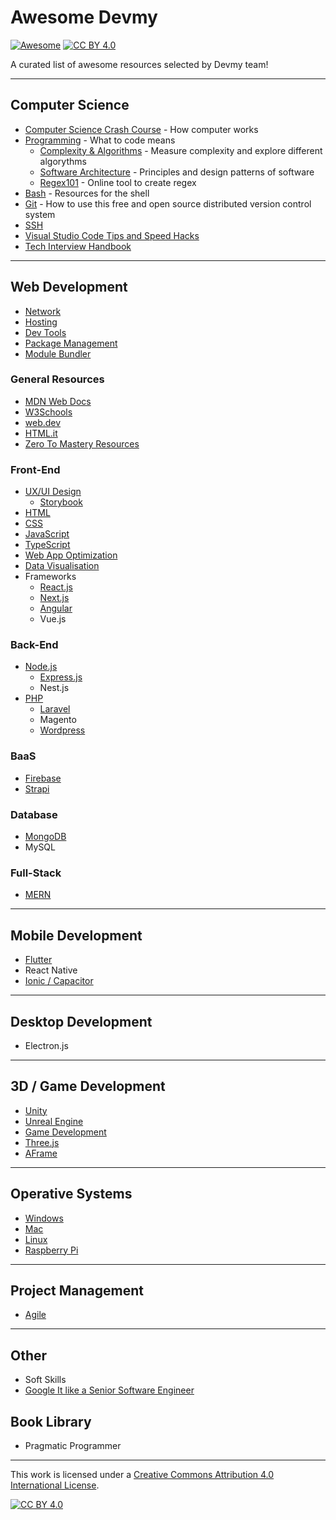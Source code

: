 # Awesome Devmy

[![Awesome](https://cdn.rawgit.com/sindresorhus/awesome/d7305f38d29fed78fa85652e3a63e154dd8e8829/media/badge.svg)](https://github.com/sindresorhus/awesome#readme) [![CC BY 4.0][cc-by-shield]][cc-by]

A curated list of awesome resources selected by Devmy team!

---

## Computer Science
- [Computer Science Crash Course](https://www.youtube.com/playlist?list=PL8dPuuaLjXtNlUrzyH5r6jN9ulIgZBpdo) - How computer works
- [Programming](https://www.youtube.com/playlist?list=PLXtTjtWmQhg0N08o_oSaAantmQAu-1Xad) - What to code means
    - [Complexity & Algorithms](./computer-science/complexity-algo.md) - Measure complexity and explore different algorythms
    - [Software Architecture](./computer-science/software-architecture.md) - Principles and design patterns of software
    - [Regex101](https://regex101.com/) - Online tool to create regex
- [Bash](./computer-science/bash.md) - Resources for the shell
- [Git](./computer-science/git.md) - How to use this free and open source distributed version control system 
- [SSH](./computer-science/ssh.md)
- [Visual Studio Code Tips and Speed Hacks](https://www.youtube.com/watch?v=ifTF3ags0XI)
- [Tech Interview Handbook](https://www.techinterviewhandbook.org/)

---

## Web Development

- [Network](./web-dev/network.md)
- [Hosting](./web-dev/hosting.md)
- [Dev Tools](./web-dev/dev-tools.md)
- [Package Management](./web-dev/package-management.md)
- [Module Bundler](./web-dev/module-bundler.md)

### General Resources
- [MDN Web Docs](https://developer.mozilla.org/en-US/)
- [W3Schools](https://www.w3schools.com/default.asp)
- [web.dev](https://web.dev/)
- [HTML.it](https://www.html.it/)
- [Zero To Mastery Resources](https://zerotomastery.io/resources/)
### Front-End

- [UX/UI Design](./web-dev/frontend/design.md)
    - [Storybook](./web-dev/frontend/storybook.md)
- [HTML](./web-dev/frontend/html.md)
- [CSS](./web-dev/frontend/css.md)
- [JavaScript](./web-dev/frontend/javascript.md)
- [TypeScript](./web-dev/frontend/typescript.md)
- [Web App Optimization](./web-dev/frontend/web-app-optimization.md)
- [Data Visualisation](./web-dev/frontend/data-visualisation.md)
- Frameworks
    - [React.js](./web-dev/frontend/react.md)
    - [Next.js](./web-dev/frontend/nextjs.md)
    - [Angular](./web-dev/frontend/angular.md)
    - Vue.js

### Back-End
- [Node.js](./web-dev/backend/nodejs.md)
    - [Express.js](./web-dev/backend/expressjs.md)
    - Nest.js
- [PHP](./web-dev/backend/php.md)
    - [Laravel](https://www.youtube.com/watch?v=MYyJ4PuL4pY)
    - Magento
    - [Wordpress](./web-dev/backend/wordpress.md)

### BaaS
- [Firebase](./web-dev/databases/firebase.md)
- [Strapi](https://youtu.be/6FnwAbd2SDY)

### Database
- [MongoDB](./web-dev/databases/mongodb.md)
- MySQL

### Full-Stack
- [MERN](./web-dev/fullstack/mern.md)

---

## Mobile Development
- [Flutter](./mobile/flutter.md)
- React Native
- [Ionic / Capacitor](./mobile/ionic.md)

---

## Desktop Development
- Electron.js

---

## 3D / Game Development
- [Unity](./3D/unity.md)
- [Unreal Engine](./3D/unreal-engine.md)
- [Game Development](./3D/game-dev.md)
- [Three.js](./3D/threejs.md)
- [AFrame](./3D/aframe.md)

---

## Operative Systems
- [Windows](./os/windows.md)
- [Mac](./os/mac.md)
- [Linux](./os/linux.md)
- [Raspberry Pi](./os/raspberry.md)

---

## Project Management
- [Agile](./project-management/agile.md)

---

## Other

- Soft Skills
- [Google It like a Senior Software Engineer](https://www.youtube.com/watch?v=cEBkvm0-rg0)

## Book Library
- Pragmatic Programmer

---

This work is licensed under a [Creative Commons Attribution 4.0 International License][cc-by].

[![CC BY 4.0][cc-by-image]][cc-by]

[cc-by]: http://creativecommons.org/licenses/by/4.0/
[cc-by-image]: https://i.creativecommons.org/l/by/4.0/88x31.png
[cc-by-shield]: https://img.shields.io/badge/License-CC%20BY%204.0-lightgrey.svg